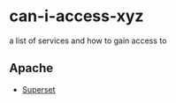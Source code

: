 # can-i-access-xyz
a list of services and how to  gain access to


## Apache
- [Superset](https://github.com/YasserGersy/can-i-access-xyz/blob/main/Panels/Apache/Superset.md)
